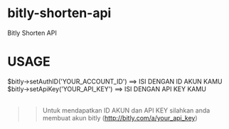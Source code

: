 # bitly-shorten-api
Bitly Shorten API

# USAGE

$bitly->setAuthID('YOUR_ACCOUNT_ID') ==> ISI DENGAN ID AKUN KAMU <br/>
$bitly->setApiKey('YOUR_API_KEY')    ==> ISI DENGAN API KEY KAMU <br/><br/>

>> Untuk mendapatkan ID AKUN dan API KEY silahkan anda membuat akun bitly (http://bitly.com/a/your_api_key)

